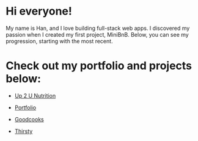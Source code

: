 # Hi everyone! 

<div>My name is Han, and I love building full-stack web apps. I discovered my passion when I created my first project, MiniBnB. Below, you can see my progression, starting with the most recent.</div>

# Check out my portfolio and projects below:

  * [Up 2 U Nutrition](https://up-2-u-nutrition.onrender.com)
    
  * [Portfolio](https://haaannn123.github.io)
    
  * [Goodcooks](https://greatcooks-social-app.onrender.com)
    
  * [Thirsty](https://thirsty-stores.onrender.com)

<!---
haaannn123/haaannn123 is a ✨ special ✨ repository because its `README.md` (this file) appears on your GitHub profile.
You can click the Preview link to take a look at your changes.
--->
